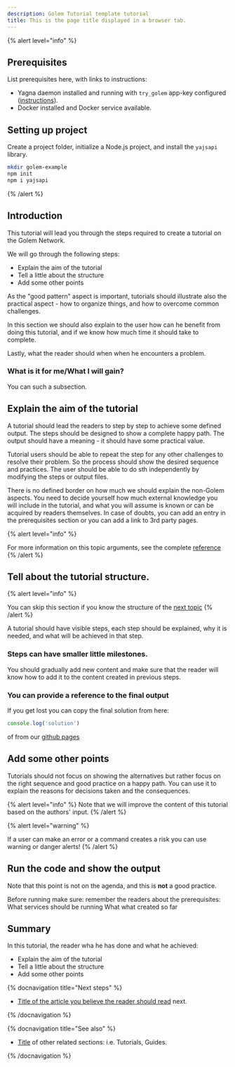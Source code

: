 ```yaml
---
description: Golem Tutorial template tutorial
title: This is the page title displayed in a browser tab.
---
```


{% alert level="info" %}

## Prerequisites 

List prerequisites here, with links to instructions: 
- Yagna daemon installed and running with `try_golem` app-key configured ([instructions](/docs/templates/example-template)).
- Docker installed and Docker service available.

## Setting up project

Create a project folder, initialize a Node.js project, and install the `yajsapi` library.

```bash
mkdir golem-example
npm init
npm i yajsapi
```
{% /alert %}


## Introduction

This tutorial will lead you through the steps required to create a tutorial on the Golem Network. 

We will go through the following steps:

- Explain the aim of the tutorial
- Tell a little about the structure
- Add some other points

As the "good pattern" aspect is important, tutorials should illustrate also the practical aspect - how to organize things, and how to overcome common challenges.
 
In this section we should also explain to the user how can he benefit from doing this tutorial, and if we know how much time it should take to complete.

Lastly, what the reader should when when he encounters a problem.

### What is it for me/What I will gain? 
  
  You can such a subsection. 

## Explain the aim of the tutorial

A tutorial should lead the readers to step by step to achieve some defined output. The steps should be designed to show a complete happy path. The output should have a meaning - it should have some practical value.

Tutorial users should be able to repeat the step for any other challenges to resolve their problem.
So the process should show the desired sequence and practices.
The user should be able to do sth independently by modifying the steps or output files.

There is no defined border on how much we should explain the non-Golem aspects. You need to decide yourself how much external knowledge you will include in the tutorial, and what you will assume is known or can be acquired by readers themselves. In case of doubts, you can add an entry in the prerequisites section or you can add a link to 3rd party pages.

{% alert level="info" %}

For more information on this topic arguments, see the complete [reference](https://github.com)
{% /alert %}

## Tell about the tutorial structure.


{% alert level="info" %}

You can skip this section if you know the structure of the [next topic](#add-some-other-points)
{% /alert %}

A tutorial should have visible steps, each step should be explained, why it is needed, and what will be achieved in that step.

### Steps can have smaller little milestones.

  You should gradually add new content and make sure that the reader will know how to add it to the content created in previous steps.

### You can provide a reference to the final output

If you get lost you can copy the final solution from here:

```js
console.log('solution')
```

of from our [github pages](https://github.com) 

## Add some other points

Tutorials should not focus on showing the alternatives but rather focus on the right sequence and good practice on a happy path. 
You can use it to explain the reasons for decisions taken and the consequences.

{% alert level="info" %}
  Note that we will improve the content of this tutorial based on the authors' input.
{% /alert %}

{% alert level="warning" %}

If a user can make an error or a command creates a risk you can use warning or danger alerts!
{% /alert %}

## Run the code and show the output

Note that this point is not on the agenda, and this is __not__ a good practice.

Before running make sure:
 remember the readers about the prerequisites:
  What services should be running
  What what created so far


## Summary

In this tutorial, the reader wha he has done and what he achieved:

- Explain the aim of the tutorial
- Tell a little about the structure
- Add some other points


{% docnavigation title="Next steps" %}

- [Title of the article you believe the reader should read](#another-example) next.

{% /docnavigation %}

{% docnavigation title="See also" %}

- [Title](https://github.com) of other related sections: i.e. Tutorials, Guides.

{% /docnavigation %}
